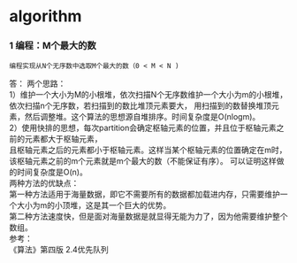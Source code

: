 # algorithm

### 1 编程：M个最大的数

    编程实现从N个无序数中选取M个最大的数（0 < M < N )  

  答：
  两个思路：  
    1）维护一个大小为M的小根堆，依次扫描N个无序数维护一个大小为m的小根堆，依次扫描n个无序数，若扫描到的数比堆顶元素要大，
  用扫描到的数替换堆顶元素，然后调整堆。这个算法的思想源自堆排序。时间复杂度是O(nlogm)。  
     2）使用快排的思想，每次partition会确定枢轴元素的位置，并且位于枢轴元素之前的元素都大于枢轴元素，  
  且枢轴元素之后的元素都小于枢轴元素。这样当某个枢轴元素的位置确定在m时，该枢轴元素之前的m个元素就是m个最大的数（不能保证有序）。
  可以证明这样做的时间复杂度是O(n)。  
  两种方法的优缺点：  
     第一种方法适用于海量数据，即它不需要所有的数据都加载进内存，只需要维护一个大小为m的小顶堆，这是其一个巨大的优势。  
    第二种方法速度快，但是面对海量数据是就显得无能为力了，因为他需要维护整个数组。  
  参考：  
    《算法》第四版 2.4优先队列
